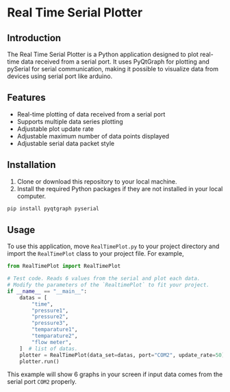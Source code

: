 # Real Time Serial Plotter

## Introduction

The Real Time Serial Plotter is a Python application designed to plot 
real-time data received from a serial port. It uses PyQtGraph for plotting 
and pySerial for serial communication, making it possible to visualize data 
from devices using serial port like arduino.

## Features

- Real-time plotting of data received from a serial port
- Supports multiple data series plotting
- Adjustable plot update rate
- Adjustable maximum number of data points displayed
- Adjustable serial data packet style

## Installation

1. Clone or download this repository to your local machine.
2. Install the required Python packages if they are not installed 
in your local computer.

```bash
pip install pyqtgraph pyserial
```

## Usage

To use this application, move `RealTimePlot.py` to your project directory 
and import the `RealTimePlot` class to your project file. For example, 

```python
from RealTimePlot import RealTimePlot

# Test code. Reads 6 values from the serial and plot each data.
# Modify the parameters of the `RealtimePlot` to fit your project.
if __name__ == "__main__":
    datas = [
        "time",
        "pressure1",
        "pressure2",
        "pressure3",
        "temparature1",
        "temparature2",
        "flow meter",
    ]  # list of datas.
    plotter = RealTimePlot(data_set=datas, port="COM2", update_rate=50)
    plotter.run()
```

This example will show 6 graphs in your screen if input data comes from
the serial port `COM2` properly.
